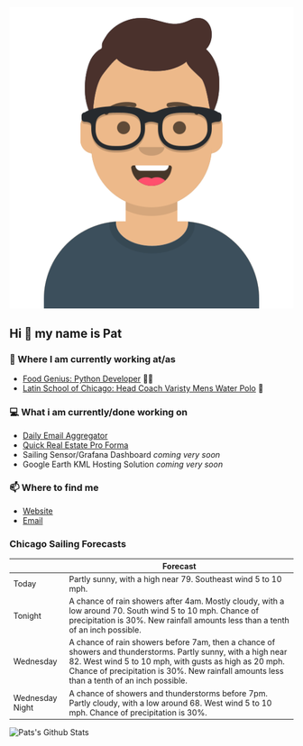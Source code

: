 [![Social banner for p-j-falconer](https://raw.githubusercontent.com/P-J-FALCONER/P-J-FALCONER/master/assets/avataaars.svg)](https://patfalconer.com/)
## Hi :wave: my name is Pat

### 💼 Where I am currently working at/as
- [Food Genius: Python Developer](https://getfoodgenius.com/) 🍔🐍
- [Latin School of Chicago: Head Coach Varisty Mens Water Polo](https://www.latinschool.org/) 🤽


### 💻 What i am currently/done working on
 - [Daily Email Aggregator](https://github.com/P-J-FALCONER/dott_daily_mail)
 - [Quick Real Estate Pro Forma](https://github.com/P-J-FALCONER/henry)
 - Sailing Sensor/Grafana Dashboard *coming very soon*
 - Google Earth KML Hosting Solution *coming very soon*

### 📫 Where to find me
 - [Website](https://patfalconer.com/)
 - [Email](mailto:patrick.j.falconer@gmail.com)


### Chicago Sailing Forecasts
|   | Forecast  |
|---|---|
| Today | Partly sunny, with a high near 79. Southeast wind 5 to 10 mph. |
| Tonight | A chance of rain showers after 4am. Mostly cloudy, with a low around 70. South wind 5 to 10 mph. Chance of precipitation is 30%. New rainfall amounts less than a tenth of an inch possible. |
| Wednesday | A chance of rain showers before 7am, then a chance of showers and thunderstorms. Partly sunny, with a high near 82. West wind 5 to 10 mph, with gusts as high as 20 mph. Chance of precipitation is 30%. New rainfall amounts less than a tenth of an inch possible. |
| Wednesday Night | A chance of showers and thunderstorms before 7pm. Partly cloudy, with a low around 68. West wind 5 to 10 mph. Chance of precipitation is 30%. |

![Pats's Github Stats](https://github-readme-stats.vercel.app/api?username=p-j-falconer&show_icons=true&theme=radical)
